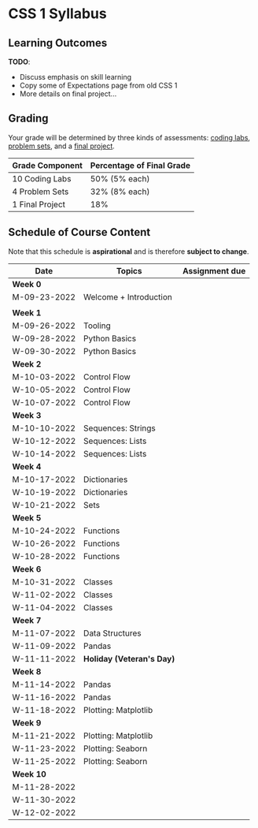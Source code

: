 # CSS 1 Syllabus

## Learning Outcomes



**TODO**:

- Discuss emphasis on skill learning  
- Copy some of Expectations page from old CSS 1  
- More details on final project...


## Grading

Your grade will be determined by three kinds of assessments: [coding labs](../labs/overview.md), [problem sets](../problem_sets/overview.md), and a [final project](../project/overview.md).


| Grade Component | Percentage of Final Grade |
| --------------- | ------------------------- |
| 10 Coding Labs | 50% (5% each) |
| 4 Problem Sets | 32% (8% each) |
| 1 Final Project| 18% |



## Schedule of Course Content

Note that this schedule is **aspirational** and is therefore **subject to change**.

| Date | Topics | Assignment due |
| ---- | ------ | -------------- |
| **Week 0** | | |
| M-09-23-2022 | Welcome + Introduction| |
|  | | |
| **Week 1** | | |
| M-09-26-2022 | Tooling | |
| W-09-28-2022 | Python Basics | |
| W-09-30-2022 | Python Basics | |
| **Week 2** | | |
| M-10-03-2022 | Control Flow | |
| W-10-05-2022 | Control Flow | |
| W-10-07-2022 | Control Flow | |
| **Week 3** | | |
| M-10-10-2022 | Sequences: Strings | |
| W-10-12-2022 | Sequences: Lists | |
| W-10-14-2022 | Sequences: Lists | |
| **Week 4** | | |
| M-10-17-2022 | Dictionaries | |
| W-10-19-2022 | Dictionaries | |
| W-10-21-2022 | Sets | |
| **Week 5** | | |
| M-10-24-2022 | Functions | |
| W-10-26-2022 | Functions | |
| W-10-28-2022 | Functions | |
| **Week 6** | | |
| M-10-31-2022 | Classes | |
| W-11-02-2022 | Classes | |
| W-11-04-2022 | Classes | |
| **Week 7** | | |
| M-11-07-2022 | Data Structures| |
| W-11-09-2022 | Pandas | |
| W-11-11-2022 | **Holiday (Veteran's Day)**| |
| **Week 8** | | |
| M-11-14-2022 | Pandas | |
| W-11-16-2022 | Pandas | |
| W-11-18-2022 | Plotting: Matplotlib | |
| **Week 9** | | |
| M-11-21-2022 | Plotting: Matplotlib | |
| W-11-23-2022 | Plotting: Seaborn | |
| W-11-25-2022 | Plotting: Seaborn | |
| **Week 10** | | |
| M-11-28-2022 | | |
| W-11-30-2022 | | |
| W-12-02-2022 | | |
